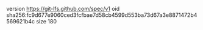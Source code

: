 version https://git-lfs.github.com/spec/v1
oid sha256:fc9d677e9060ced3fcfbae7d58cb4599d553ba73d67a3e8871472b4569621b4c
size 180
